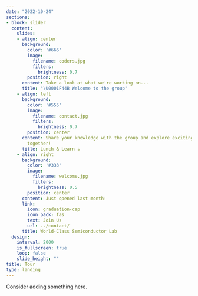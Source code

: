 ```yaml
---
date: "2022-10-24"
sections:
- block: slider
  content:
    slides:
    - align: center
      background:
        color: '#666'
        image:
          filename: coders.jpg
          filters:
            brightness: 0.7
        position: right
      content: Take a look at what we're working on...
      title: "\U0001F44B Welcome to the group"
    - align: left
      background:
        color: '#555'
        image:
          filename: contact.jpg
          filters:
            brightness: 0.7
        position: center
      content: Share your knowledge with the group and explore exciting new topics
        together!
      title: Lunch & Learn ☕️
    - align: right
      background:
        color: '#333'
        image:
          filename: welcome.jpg
          filters:
            brightness: 0.5
        position: center
      content: Just opened last month!
      link:
        icon: graduation-cap
        icon_pack: fas
        text: Join Us
        url: ../contact/
      title: World-Class Semiconductor Lab
  design:
    interval: 2000
    is_fullscreen: true
    loop: false
    slide_height: ""
title: Tour
type: landing
---
```


Consider adding something here. 
